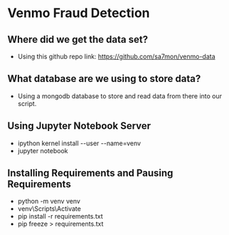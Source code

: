 # Venmo Fraud Detection

## Where did we get the data set?
- Using this github repo link: https://github.com/sa7mon/venmo-data


## What database are we using to store data?
- Using a mongodb database to store and read data from there into our script.

## Using Jupyter Notebook Server
- ipython kernel install --user --name=venv
- jupyter notebook

## Installing Requirements and Pausing Requirements
- python -m venv venv
- venv\Scripts\Activate
- pip install -r requirements.txt
- pip freeze > requirements.txt


